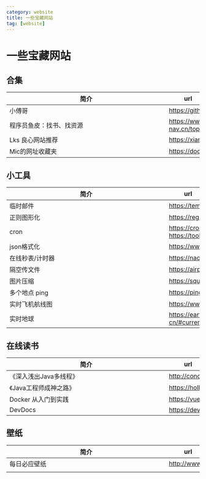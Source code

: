 ```yaml
---
category: website
title: 一些宝藏网站
tag: [website]
---
```

# 一些宝藏网站

## 合集

| <div style="width:400px">简介</div> | <div style="width:100px">url</div>                 |
| ----------------------------------- | -------------------------------------------------- |
| 小傅哥                              | <https://github.com/fuzhengwei/CodeGuide>          |
| 程序员鱼皮：找书、找资源            | <https://www.code-nav.cn/topic/%E4%B9%A6%E7%B1%8D> |
| Lks 良心网站推荐                    | <https://xiangjianan.gitee.io/lks>                 |
| Mic的网址收藏夹                     | <https://doc.istio.tech>                           |

## 小工具

| <div style="width:400px">简介</div> | <div style="width:100px">url</div>                           |
| ----------------------------------- | ------------------------------------------------------------ |
| 临时邮件                            | <https://temp-mail.org/zh>                                   |
| 正则图形化                          | <https://regexper.com>                                       |
| cron                                | <https://cron.qqe2.com><br /><https://tool.lu/crontab>       |
| json格式化                          | <https://www.sojson.com>                                     |
| 在线秒表/计时器                     | <https://naozhong.net.cn/miaobiao/#enabled=0&msec=76662>     |
| 隔空传文件                          | <https://airportal.cn>                                       |
| 图片压缩                            | <https://squoosh.app>                                        |
| 多个地点 ping                       | <https://ping.chinaz.com>                                    |
| 实时飞机航线图                      | <https://www.flightradar24.com>                              |
| 实时地球                            | <https://earth.nullschool.net/zh-cn/#current/wind/surface/level> |

## 在线读书

| <div style="width:400px">简介</div> | <div style="width:100px">url</div>                   |
| ----------------------------------- | ---------------------------------------------------- |
| 《深入浅出Java多线程》              | <http://concurrent.redspider.group/RedSpider.html>   |
| 《Java工程师成神之路》              | <https://hollischuang.gitee.io/tobetopjavaer/#/menu> |
| Docker 从入门到实践                 | <https://vuepress.mirror.docker-practice.com/>       |
| DevDocs                             | <https://devdocs.io>                                 |

## 壁纸

| <div style="width:400px">简介</div> | <div style="width:100px">url</div> |
| ----------------------------------- | ---------------------------------- |
| 每日必应壁纸                        | <http://www.miimage.cn>            |
|                                     |                                    |





